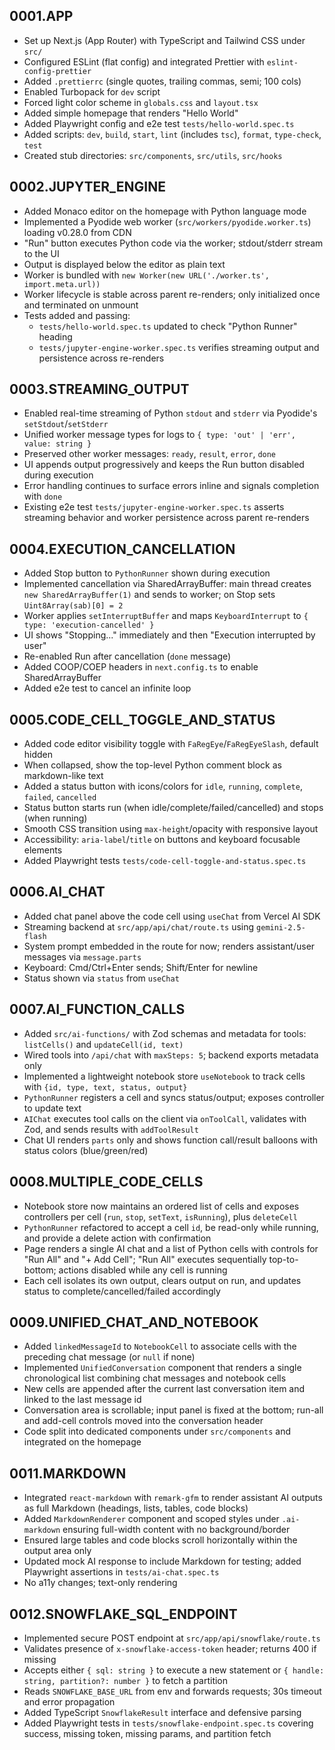 ## 0001.APP

- Set up Next.js (App Router) with TypeScript and Tailwind CSS under `src/`
- Configured ESLint (flat config) and integrated Prettier with `eslint-config-prettier`
- Added `.prettierrc` (single quotes, trailing commas, semi; 100 cols)
- Enabled Turbopack for `dev` script
- Forced light color scheme in `globals.css` and `layout.tsx`
- Added simple homepage that renders "Hello World"
- Added Playwright config and e2e test `tests/hello-world.spec.ts`
- Added scripts: `dev`, `build`, `start`, `lint` (includes `tsc`), `format`, `type-check`, `test`
- Created stub directories: `src/components`, `src/utils`, `src/hooks`

## 0002.JUPYTER_ENGINE

- Added Monaco editor on the homepage with Python language mode
- Implemented a Pyodide web worker (`src/workers/pyodide.worker.ts`) loading v0.28.0 from CDN
- "Run" button executes Python code via the worker; stdout/stderr stream to the UI
- Output is displayed below the editor as plain text
- Worker is bundled with `new Worker(new URL('./worker.ts', import.meta.url))`
- Worker lifecycle is stable across parent re-renders; only initialized once and terminated on unmount
- Tests added and passing:
  - `tests/hello-world.spec.ts` updated to check "Python Runner" heading
  - `tests/jupyter-engine-worker.spec.ts` verifies streaming output and persistence across re-renders

## 0003.STREAMING_OUTPUT

- Enabled real-time streaming of Python `stdout` and `stderr` via Pyodide's `setStdout`/`setStderr`
- Unified worker message types for logs to `{ type: 'out' | 'err', value: string }`
- Preserved other worker messages: `ready`, `result`, `error`, `done`
- UI appends output progressively and keeps the Run button disabled during execution
- Error handling continues to surface errors inline and signals completion with `done`
- Existing e2e test `tests/jupyter-engine-worker.spec.ts` asserts streaming behavior and worker persistence across parent re-renders

## 0004.EXECUTION_CANCELLATION

- Added Stop button to `PythonRunner` shown during execution
- Implemented cancellation via SharedArrayBuffer: main thread creates `new SharedArrayBuffer(1)` and sends to worker; on Stop sets `Uint8Array(sab)[0] = 2`
- Worker applies `setInterruptBuffer` and maps `KeyboardInterrupt` to `{ type: 'execution-cancelled' }`
- UI shows "Stopping..." immediately and then "Execution interrupted by user"
- Re-enabled Run after cancellation (`done` message)
- Added COOP/COEP headers in `next.config.ts` to enable SharedArrayBuffer
- Added e2e test to cancel an infinite loop

## 0005.CODE_CELL_TOGGLE_AND_STATUS

- Added code editor visibility toggle with `FaRegEye`/`FaRegEyeSlash`, default hidden
- When collapsed, show the top-level Python comment block as markdown-like text
- Added a status button with icons/colors for `idle`, `running`, `complete`, `failed`, `cancelled`
- Status button starts run (when idle/complete/failed/cancelled) and stops (when running)
- Smooth CSS transition using `max-height`/opacity with responsive layout
- Accessibility: `aria-label`/`title` on buttons and keyboard focusable elements
- Added Playwright tests `tests/code-cell-toggle-and-status.spec.ts`

## 0006.AI_CHAT

- Added chat panel above the code cell using `useChat` from Vercel AI SDK
- Streaming backend at `src/app/api/chat/route.ts` using `gemini-2.5-flash`
- System prompt embedded in the route for now; renders assistant/user messages via `message.parts`
- Keyboard: Cmd/Ctrl+Enter sends; Shift/Enter for newline
- Status shown via `status` from `useChat`

## 0007.AI_FUNCTION_CALLS

- Added `src/ai-functions/` with Zod schemas and metadata for tools: `listCells()` and `updateCell(id, text)`
- Wired tools into `/api/chat` with `maxSteps: 5`; backend exports metadata only
- Implemented a lightweight notebook store `useNotebook` to track cells with `{id, type, text, status, output}`
- `PythonRunner` registers a cell and syncs status/output; exposes controller to update text
- `AIChat` executes tool calls on the client via `onToolCall`, validates with Zod, and sends results with `addToolResult`
- Chat UI renders `parts` only and shows function call/result balloons with status colors (blue/green/red)

## 0008.MULTIPLE_CODE_CELLS

- Notebook store now maintains an ordered list of cells and exposes controllers per cell (`run`, `stop`, `setText`, `isRunning`), plus `deleteCell`
- `PythonRunner` refactored to accept a cell `id`, be read-only while running, and provide a delete action with confirmation
- Page renders a single AI chat and a list of Python cells with controls for "Run All" and "+ Add Cell"; "Run All" executes sequentially top-to-bottom; actions disabled while any cell is running
- Each cell isolates its own output, clears output on run, and updates status to complete/cancelled/failed accordingly

## 0009.UNIFIED_CHAT_AND_NOTEBOOK

- Added `linkedMessageId` to `NotebookCell` to associate cells with the preceding chat message (or `null` if none)
- Implemented `UnifiedConversation` component that renders a single chronological list combining chat messages and notebook cells
- New cells are appended after the current last conversation item and linked to the last message id
- Conversation area is scrollable; input panel is fixed at the bottom; run-all and add-cell controls moved into the conversation header
- Code split into dedicated components under `src/components` and integrated on the homepage

## 0011.MARKDOWN

- Integrated `react-markdown` with `remark-gfm` to render assistant AI outputs as full Markdown (headings, lists, tables, code blocks)
- Added `MarkdownRenderer` component and scoped styles under `.ai-markdown` ensuring full-width content with no background/border
- Ensured large tables and code blocks scroll horizontally within the output area only
- Updated mock AI response to include Markdown for testing; added Playwright assertions in `tests/ai-chat.spec.ts`
- No a11y changes; text-only rendering

## 0012.SNOWFLAKE_SQL_ENDPOINT

- Implemented secure POST endpoint at `src/app/api/snowflake/route.ts`
- Validates presence of `x-snowflake-access-token` header; returns 400 if missing
- Accepts either `{ sql: string }` to execute a new statement or `{ handle: string, partition?: number }` to fetch a partition
- Reads `SNOWFLAKE_BASE_URL` from env and forwards requests; 30s timeout and error propagation
- Added TypeScript `SnowflakeResult` interface and defensive parsing
- Added Playwright tests in `tests/snowflake-endpoint.spec.ts` covering success, missing token, missing params, and partition fetch
